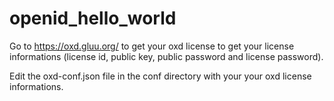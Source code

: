 # openid_hello_world

Go to https://oxd.gluu.org/ to get your oxd license to get your license informations (license id, public key, public password and license password).

Edit the oxd-conf.json file in the conf directory with your your oxd license informations.

